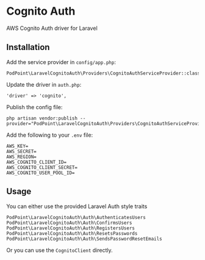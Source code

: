 # Cognito Auth
AWS Cognito Auth driver for Laravel

## Installation

Add the service provider in `config/app.php`:

```
PodPoint\LaravelCognitoAuth\Providers\CognitoAuthServiceProvider::class
```

Update the driver in `auth.php`:

```
'driver' => 'cognito',
```

Publish the config file:

```
php artisan vendor:publish --provider="PodPoint\LaravelCognitoAuth\Providers\CognitoAuthServiceProvider"
```

Add the following to your `.env` file:

```
AWS_KEY=
AWS_SECRET=
AWS_REGION=
AWS_COGNITO_CLIENT_ID=
AWS_COGNITO_CLIENT_SECRET=
AWS_COGNITO_USER_POOL_ID=
```

## Usage

You can either use the provided Laravel Auth style traits

`PodPoint\LaravelCognitoAuth\Auth\AuthenticatesUsers`
`PodPoint\LaravelCognitoAuth\Auth\ConfirmsUsers`
`PodPoint\LaravelCognitoAuth\Auth\RegistersUsers`
`PodPoint\LaravelCognitoAuth\Auth\ResetsPasswords`
`PodPoint\LaravelCognitoAuth\Auth\SendsPasswordResetEmails`

Or you can use the `CognitoClient` directly.
